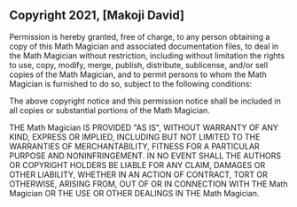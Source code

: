 ## Copyright 2021, [Makoji David]

Permission is hereby granted, free of charge, to any person obtaining a copy of this Math Magician and associated documentation files, to deal in the Math Magician without restriction, including without limitation the rights to use, copy, modify, merge, publish, distribute, sublicense, and/or sell copies of the Math Magician, and to permit persons to whom the Math Magician is furnished to do so, subject to the following conditions:

The above copyright notice and this permission notice shall be included in all copies or substantial portions of the Math Magician.

THE Math Magician IS PROVIDED "AS IS", WITHOUT WARRANTY OF ANY KIND, EXPRESS OR IMPLIED, INCLUDING BUT NOT LIMITED TO THE WARRANTIES OF MERCHANTABILITY, FITNESS FOR A PARTICULAR PURPOSE AND NONINFRINGEMENT. IN NO EVENT SHALL THE AUTHORS OR COPYRIGHT HOLDERS BE LIABLE FOR ANY CLAIM, DAMAGES OR OTHER LIABILITY, WHETHER IN AN ACTION OF CONTRACT, TORT OR OTHERWISE, ARISING FROM, OUT OF OR IN CONNECTION WITH THE Math Magician OR THE USE OR OTHER DEALINGS IN THE Math Magician.
